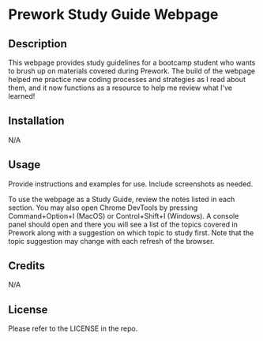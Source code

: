 # Prework Study Guide Webpage

## Description

This webpage provides study guidelines for a bootcamp student who wants to brush up on materials covered during Prework. The build of the webpage helped me practice new coding processes and strategies as I read about them, and it now functions as a resource to help me review what I've learned!

## Installation

N/A

## Usage

Provide instructions and examples for use. Include screenshots as needed.

To use the webpage as a Study Guide, review the notes listed in each section. You may also open Chrome DevTools by pressing Command+Option+I (MacOS) or Control+Shift+I (Windows). A console panel should open and there you will see a list of the topics covered in Prework along with a suggestion on which topic to study first. Note that the topic suggestion may change with each refresh of the browser. 

## Credits

N/A

## License

Please refer to the LICENSE in the repo. 

